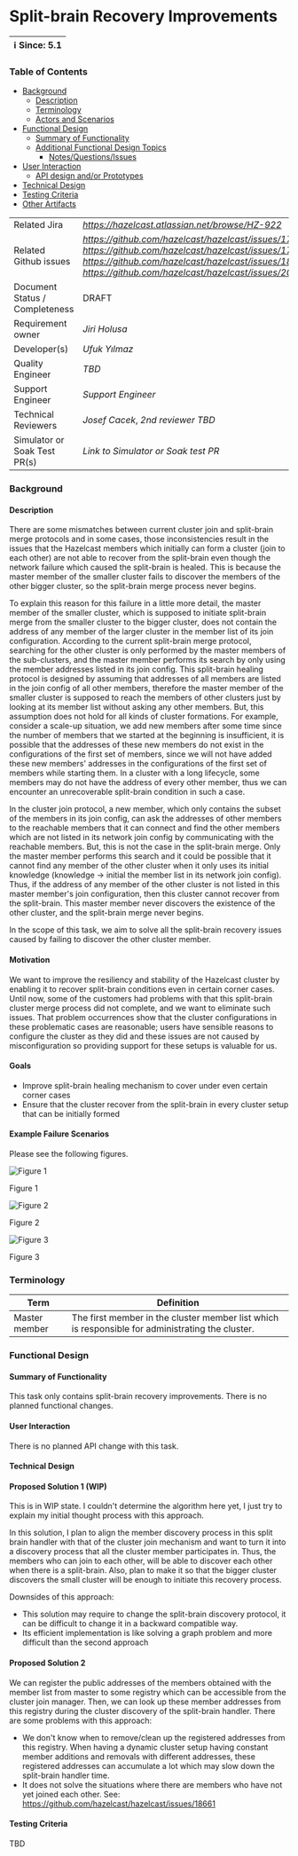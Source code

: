 # Split-brain Recovery Improvements

|ℹ️ Since: 5.1|
|-------------|

### Table of Contents

+ [Background](#background)
  - [Description](#description)
  - [Terminology](#terminology)
  - [Actors and Scenarios](#actors-and-scenarios)
+ [Functional Design](#functional-design)
  * [Summary of Functionality](#summary-of-functionality)
  * [Additional Functional Design Topics](#additional-functional-design-topics)
    + [Notes/Questions/Issues](#notesquestionsissues)
+ [User Interaction](#user-interaction)
  - [API design and/or Prototypes](#api-design-andor-prototypes)
+ [Technical Design](#technical-design)
+ [Testing Criteria](#testing-criteria)
+ [Other Artifacts](#other-artifacts)


|||
|---|---|
|Related Jira|_https://hazelcast.atlassian.net/browse/HZ-922_|
|Related Github issues|_https://github.com/hazelcast/hazelcast/issues/17489_ _https://github.com/hazelcast/hazelcast/issues/17490_ _https://github.com/hazelcast/hazelcast/issues/18661_ _https://github.com/hazelcast/hazelcast/issues/20331_|
|Document Status / Completeness|DRAFT|
|Requirement owner|_Jiri Holusa_|
|Developer(s)|_Ufuk Yılmaz_|
|Quality Engineer|_TBD_|
|Support Engineer|_Support Engineer_|
|Technical Reviewers|_Josef Cacek_, _2nd reviewer TBD_|
|Simulator or Soak Test PR(s) |_Link to Simulator or Soak test PR_|

### Background
#### Description

There are some mismatches between current cluster join and split-brain merge
protocols and in some cases, those inconsistencies result in the issues that the
Hazelcast members which initially can form a cluster (join to each other) are
not able to recover from the split-brain even though the network failure which
caused the split-brain is healed. This is because the master member of the
smaller cluster fails to discover the members of the other bigger cluster, so
the split-brain merge process never begins.

To explain this reason for this failure in a little more detail, the master
member of the smaller cluster, which is supposed to initiate split-brain merge
from the smaller cluster to the bigger cluster, does not contain the address of
any member of the larger cluster in the member list of its join configuration.
According to the current split-brain merge protocol, searching for the other
cluster is only performed by the master members of the sub-clusters, and the
master member performs its search by only using the member addresses listed in
its join config. This split-brain healing protocol is designed by assuming that
addresses of all members are listed in the join config of all other members,
therefore the master member of the smaller cluster is supposed to reach the
members of other clusters just by looking at its member list without asking any
other members. But, this assumption does not hold for all kinds of cluster
formations. For example, consider a scale-up situation, we add new members after
some time since the number of members that we started at the beginning is
insufficient, it is possible that the addresses of these new members do not
exist in the configurations of the first set of members, since we will not have
added these new members' addresses in the configurations of the first set of
members while starting them. In a cluster with a long lifecycle, some members
may do not have the address of every other member, thus we can encounter an
unrecoverable split-brain condition in such a case.

In the cluster join protocol, a new member, which only contains the subset of
the members in its join config, can ask the addresses of other members to the
reachable members that it can connect and find the other members which are not
listed in its network join config by communicating with the reachable members.
But, this is not the case in the split-brain merge. Only the master member
performs this search and it could be possible that it cannot find any member of
the other cluster when it only uses its initial knowledge (knowledge -> initial
the member list in its network join config). Thus, if the address of any member
of the other cluster is not listed in this master member's join configuration,
then this cluster cannot recover from the split-brain. This master member never
discovers the existence of the other cluster, and the split-brain merge never
begins.

<!-- 
Here's how the cluster join of Hazelcast members happens:
- A new member starts and tries to connect to the member addresses it
  has in its join configuration's member list or discovered by using
  other mechanisms one by one.
- If this new member can manage to connect any member existed in its
  join config's member list, it asks for the master member of the
  cluster that the reachable member belongs to and after this member
  gets reply for its `WhoIsMasterOperation`, it finds the master member
  by communicating this member. (If no master member is already
  selected, they choose a master with a mastership claim later
  on. I will not describe this process for the sake of simplicity.)
- Then, this new member connects to the master member of the cluster and
then gets the member list of all other joined members from the master
member, then it connects to all other members with using this member list. -->
In the scope of this task, we aim to solve all the split-brain recovery issues
caused by failing to discover the other cluster member.
#### Motivation

We want to improve the resiliency and stability of the Hazelcast cluster by
enabling it to recover split-brain conditions even in certain corner cases.
Until now, some of the customers had problems with that this split-brain cluster
merge process did not complete, and we want to eliminate such issues. That
problem occurrences show that the cluster configurations in these problematic
cases are reasonable; users have sensible reasons to configure the cluster as
they did and these issues are not caused by misconfiguration so providing
support for these setups is valuable for us.

#### Goals

- Improve split-brain healing mechanism to cover under even certain corner cases
- Ensure that the cluster recover from the split-brain in every cluster setup that can be
  initially formed
#### Example Failure Scenarios

Please see the following figures.

![Figure 1](resources/03/figure-1.png)

Figure 1

![Figure 2](resources/03/figure-2.png)

Figure 2

![Figure 3](resources/03/figure-3.png)

Figure 3

### Terminology

<div class="table-wrap">

| Term              | Definition                                                                                                                                                                                                                                                                                                                                                      |
|-------------------|-----------------------------------------------------------------------------------------------------------------------------------------------------------------------------------------------------------------------------------------------------------------------------------------------------------------------------------------------------------------|
| Master member     | The first member in the cluster member list which is responsible for administrating the cluster.                                                                                                                                                                                                                                                                |

</div>

  

### Functional Design

#### Summary of Functionality

This task only contains split-brain recovery improvements. There is no
planned functional changes.

#### User Interaction
There is no planned API change with this task.

#### Technical Design

#### Proposed Solution 1 (WIP)

This is in WIP state. I couldn't determine the algorithm here yet, I just try to
explain my initial thought process with this approach.

In this solution, I plan to align the member discovery process in this split
brain handler with that of the cluster join mechanism and want to turn it into a
discovery process that all the cluster member participates in. Thus, the members
who can join to each other, will be able to discover each other when there is a
split-brain. Also, plan to make it so that the bigger cluster discovers the
small cluster will be enough to initiate this recovery process.

Downsides of this approach: 
- This solution may require to change the split-brain discovery protocol, it
  can be difficult to change it in a backward compatible way.
- Its efficient implementation is like solving a graph problem and more
  difficult than the second approach
#### Proposed Solution 2

We can register the public addresses of the members obtained with the member
list from master to some registry which can be accessible from the cluster join
manager. Then, we can look up these member addresses from this registry during
the cluster discovery of the split-brain handler. There are some problems with
this approach: 
- We don't know when to remove/clean up the registered addresses from this
  registry. When having a dynamic cluster setup having constant member additions
  and removals with different addresses, these registered addresses can
  accumulate a lot which may slow down the split-brain handler time.
- It does not solve the situations where there are members who have not yet
  joined each other. See: https://github.com/hazelcast/hazelcast/issues/18661


#### Testing Criteria

TBD